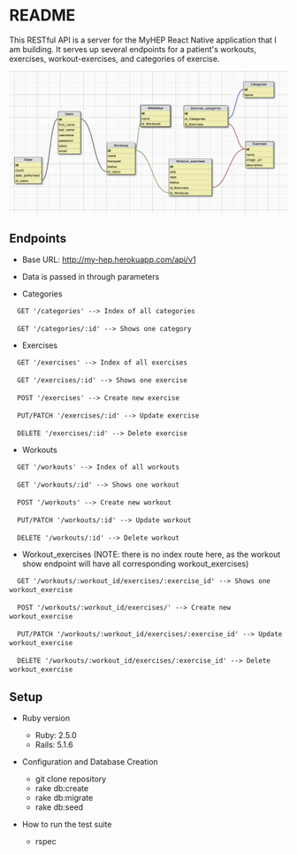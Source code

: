 # README

This RESTful API is a server for the MyHEP React Native application that I am building. It serves up several endpoints for a patient's workouts, exercises, workout-exercises, and categories of exercise.

![alt text](myHEP_schema.png)

## Endpoints

* Base URL: http://my-hep.herokuapp.com/api/v1

* Data is passed in through parameters

* Categories

```
  GET '/categories' --> Index of all categories

  GET '/categories/:id' --> Shows one category
```

* Exercises

```
  GET '/exercises' --> Index of all exercises

  GET '/exercises/:id' --> Shows one exercise

  POST '/exercises' --> Create new exercise

  PUT/PATCH '/exercises/:id' --> Update exercise

  DELETE '/exercises/:id' --> Delete exercise
```

* Workouts

```
  GET '/workouts' --> Index of all workouts

  GET '/workouts/:id' --> Shows one workout

  POST '/workouts' --> Create new workout

  PUT/PATCH '/workouts/:id' --> Update workout

  DELETE '/workouts/:id' --> Delete workout
```

* Workout_exercises (NOTE: there is no index route here, as the workout show endpoint will have all corresponding workout_exercises)

```
  GET '/workouts/:workout_id/exercises/:exercise_id' --> Shows one workout_exercise

  POST '/workouts/:workout_id/exercises/' --> Create new workout_exercise

  PUT/PATCH '/workouts/:workout_id/exercises/:exercise_id' --> Update workout_exercise

  DELETE '/workouts/:workout_id/exercises/:exercise_id' --> Delete workout_exercise
```

## Setup

* Ruby version
  - Ruby: 2.5.0
  - Rails: 5.1.6

* Configuration and Database Creation
  - git clone repository
  - rake db:create
  - rake db:migrate
  - rake db:seed

* How to run the test suite
  - rspec

